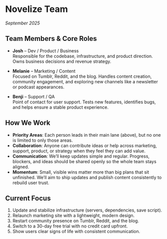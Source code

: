 # Novelize Team

_September 2025_

## Team Members & Core Roles

- **Josh** – Dev / Product / Business  
  Responsible for the codebase, infrastructure, and product direction. Owns business decisions and revenue strategy.

- **Melanie** – Marketing / Content  
  Focused on Tumblr, Reddit, and the blog. Handles content creation, community engagement, and exploring new channels like a newsletter or podcast appearances.

- **Benji** – Support / QA  
  Point of contact for user support. Tests new features, identifies bugs, and helps ensure a stable product experience.

## How We Work

- **Priority Areas**: Each person leads in their main lane (above), but no one is limited to only those areas.
- **Collaboration**: Anyone can contribute ideas or help across marketing, support, product, or strategy when they feel they can add value.
- **Communication**: We’ll keep updates simple and regular. Progress, blockers, and ideas should be shared openly so the whole team stays aligned.
- **Momentum**: Small, visible wins matter more than big plans that sit unfinished. We’ll aim to ship updates and publish content consistently to rebuild user trust.

## Current Focus

1. Update and stabilize infrastructure (servers, dependencies, save script).
2. Relaunch marketing site with a lightweight, modern design.
3. Restart community presence on Tumblr, Reddit, and the blog.
4. Switch to a 30-day free trial with no credit card upfront.
5. Show users clear signs of life with consistent communication.
